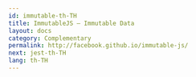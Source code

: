 ```yaml
---
id: immutable-th-TH
title: ImmutableJS – Immutable Data
layout: docs
category: Complementary
permalink: http://facebook.github.io/immutable-js/
next: jest-th-TH
lang: th-TH
---
```

